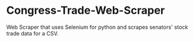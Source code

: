 # Congress-Trade-Web-Scraper
Web Scraper that uses Selenium for python and scrapes senators' stock trade data for a CSV.
